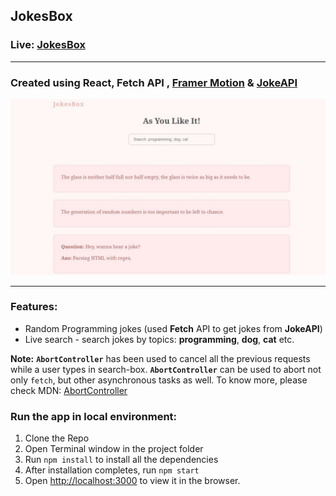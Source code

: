 
  

##  JokesBox

###  Live: [JokesBox](https://meghsohor.github.io/jokesbox/)

<hr>

### Created using React, Fetch API , [Framer Motion](https://www.framer.com/api) & [JokeAPI](https://sv443.net/jokeapi/v2/)

![JokesBox - React, Fetch API & JokeAPI](https://raw.githubusercontent.com/meghsohor/jokesbox/master/public/images/screenshot.jpg)

<hr>

###  Features:

- Random Programming jokes (used **Fetch** API to get jokes from **JokeAPI**)
- Live search - search jokes by topics: **programming**, **dog**, **cat** etc.

**Note:**  **`AbortController`** has been used to cancel all the previous requests while a user types in search-box.
**`AbortController`** can be used to abort not only `fetch`, but other asynchronous tasks as well.
To know more, please check MDN: [AbortController](https://developer.mozilla.org/en-US/docs/Web/API/AbortController)

  

###  Run the app in local environment:

1. Clone the Repo
2. Open Terminal window in the project folder
3. Run `npm install` to install all the dependencies
4. After installation completes, run `npm start`
5. Open [http://localhost:3000](http://localhost:3000) to view it in the browser.
